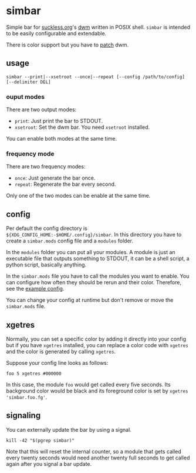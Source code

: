 # simbar
Simple bar for [suckless.org](suckless.org)'s [dwm](https://dwm.suckless.org/) written in POSIX shell.
`simbar` is intended to be easily configurable and extendable.

There is color support but you have to [patch](https://dwm.suckless.org/patches/status2d/) dwm.

## usage
```console
simbar --print|--xsetroot --once|--repeat [--config /path/to/config] [--delimiter DEL]
```

### ouput modes
There are two output modes:
- `print`: Just print the bar to STDOUT.
- `xsetroot`: Set the dwm bar. You need `xsetroot` installed.

You can enable both modes at the same time.

### frequency mode
There are two frequency modes:
- `once`: Just generate the bar once.
- `repeat`: Regenerate the bar every second.

Only one of the two modes can be enable at the same time.

## config
Per default the config directory is `${XDG_CONFIG_HOME:-$HOME/.config}/simbar`.
In this directory you have to create a `simbar.mods` config file and a `modules` folder.

In the `modules` folder you can put all your modules.
A module is just an executable file that outputs something to STDOUT, it can be a shell script, a python script, basically anything.

In the `simbar.mods` file you have to call the modules you want to enable.
You can configure how often they should be rerun and their color.
Therefore, see the [example config](example_config).

You can change your config at runtime but don't remove or move the `simbar.mods` file.

## xgetres
Normally, you can set a specific color by adding it directly into your config but if you have `xgetres` installed,
you can replace a color code with `xgetres` and the color is generated by calling `xgetres`.

Suppose your config line looks as follows:
```
foo 5 xgetres #000000
```
In this case, the module `foo` would get called every five seconds.
Its background color would be black and its foreground color is set by `xgetres 'simbar.foo.fg'`.

## signaling
You can externally update the bar by using a signal.
```console
kill -42 "$(pgrep simbar)"
```
Note that this will reset the internal counter, so a module that gets called every twenty seconds
would need another twenty full seconds to get called again after you signal a bar update.
